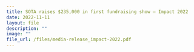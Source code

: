 ```yaml
---
title: SOTA raises $235,000 in first fundraising show – Impact 2022
date: 2022-11-11
layout: file
description: ""
image: ""
file_url: /files/media-release_impact-2022.pdf
---
```

